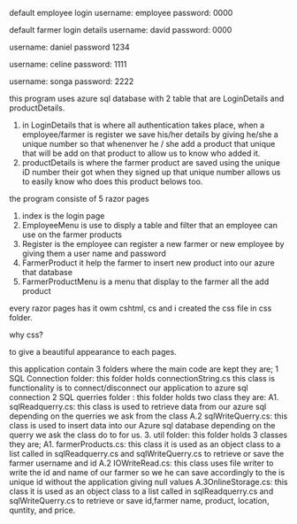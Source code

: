 default employee login 
username: employee
password: 0000

default farmer login details
username: david
password: 0000

username: daniel
password  1234

username: celine
password: 1111


username: songa
password: 2222


this program uses azure sql database with 2 table that are LoginDetails and productDetails.
1. in LoginDetails that is where all authentication takes place, when a employee/farmer is register we save his/her details by giving he/she a unique number so that whenenver he / she add a product that unique that will be add on that product to allow us to know who added it.
2. productDetails is where the farmer product are saved using the unique iD number their got when they signed up that unique number allows us to easily know who does this product belows too.




the program consiste of 5 razor pages 
1. index is the login page
2. EmployeeMenu is use to disply a table and filter that an employee can use on the farmer products
3. Register is the employee can register a new farmer or new employee by giving them a user name and password
4. FarmerProduct it help the farmer to insert new product into our azure that database 
5. FarmerProductMenu is a menu that display to the farmer all the add product

every razor pages has it owm cshtml, cs and i created the css file in css folder.

why css?

to give a beautiful appearance to each pages.


this application contain 3 folders where the main code are kept they are;
1 SQL Connection folder: this folder holds connectionString.cs this class is functionality is to connect/disconnect our application to azure sql connection 
2 SQL querries folder : this folder holds two class they are:
A1. sqlReadquerry.cs: this class is used to retrieve data from our azure sql depending on the querries we ask from the class
A.2 sqlWriteQuerry.cs: this class is used to insert data into our Azure sql database depending on the querry we ask the class do to for us.
3. util folder: this folder holds 3 classes they are;
A1. farmerProducts.cs: this class it is used as an object class to a list called in sqlReadquerry.cs and sqlWriteQuerry.cs to retrieve or save the farmer username and id
A.2 IOWriteRead.cs: this class uses file writer to write the id and name of our farmer so we he can save accordingly to the is unique id without the application giving null values
A.3OnlineStorage.cs: this class it is used as an object class to a list called in sqlReadquerry.cs and sqlWriteQuerry.cs to retrieve or save id,farmer name, product, location, quntity, and price.
